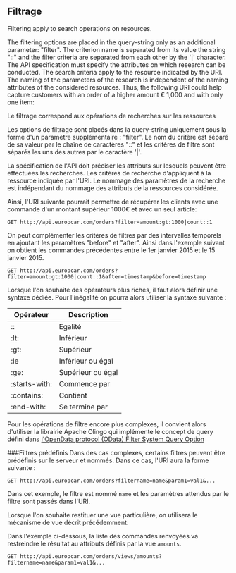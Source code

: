 ## Filtrage

Filtering apply to search operations on resources.

The filtering options are placed in the query-string only as an additional parameter: "filter". The criterion name is separated from its value the string "::" and the filter criteria are separated from each other by the '|' character. The API specification must specify the attributes on which research can be conducted. The search criteria apply to the resource indicated by the URI. The naming of the parameters of the research is independent of the naming attributes of the considered resources. Thus, the following URI could help capture customers with an order of a higher amount € 1,000 and with only one item:

Le filtrage correspond aux opérations de recherches sur les ressources


Les options de filtrage sont placés dans la query-string uniquement sous la forme d'un paramètre supplémentaire : "filter".
Le nom du critère est séparé de sa valeur par le chaîne de caractères "::" et les critères de filtre sont séparés les uns des autres par le caractère '|'.

La spécification de l'API doit préciser les attributs sur lesquels peuvent être effectuées les recherches.
Les critères de recherche d'appliquent à la ressource indiquée par l'URI.
Le nommage des paramètres de la recherche est indépendant du nommage des attributs de la ressources considérée.

Ainsi, l'URI suivante pourrait permettre de récupérer les clients  avec une commande d'un montant supérieur  1000€ et avec un seul article:

```
GET http://api.europcar.com/orders?filter=amount:gt:1000|count::1
```

On peut complémenter les critères de filtres par des intervalles temporels  en ajoutant les paramètres "before" et "after". Ainsi dans l'exemple suivant on obtient les commandes  précédentes entre le 1er janvier 2015 et le 15 janvier 2015.

```
GET http://api.europcar.com/orders?filter=amount:gt:1000|count::1&after=timestamp&before=timestamp
```

Lorsque l'on souhaite des opérateurs plus riches, il faut alors définir une syntaxe dédiée. Pour l'inégalité on pourra alors utiliser la syntaxe suivante :

| Opérateur | Description |
| -- | -- |
| :: | Egalité |
| :lt: | Inférieur |
| :gt: | Supérieur |
| :le | Inférieur ou égal |
| :ge: | Supérieur ou égal |
| :starts-with: | Commence par |
| :contains: | Contient |
| :end-with: | Se termine par |

Pour les opérations de filtre encore plus complexes, il convient alors d'utiliser la librairie Apache Olingo qui implémente le concept de query défini dans [l'OpenData protocol (OData) Filter System Query Option ](http://docs.oasis-open.org/odata/odata/v4.0/errata02/os/complete/part2-url-conventions/odata-v4.0-errata02-os-part2-url-conventions-complete.html#_Toc406398094)


###Filtres prédéfinis
Dans des cas complexes, certains filtres peuvent être prédéfinis sur le serveur et nommés. Dans ce cas, l'URI aura la forme suivante :

````
GET http://api.europcar.com/orders?filtername=name&param1=val1&...
````

Dans cet exemple, le filtre est nommé ```name``` et les paramètres attendus par le filtre sont passés dans l'URI.


Lorsque l'on souhaite restituer une vue particulière, on utilisera le mécanisme de vue décrit précédemment.

Dans l'exemple ci-dessous, la liste des commandes renvoyées va restreindre le résultat au attributs définis par la vue ```amounts```.
```
GET http://api.europcar.com/orders/views/amounts?filtername=name&param1=val1&...
```

